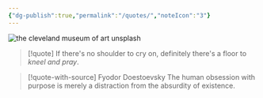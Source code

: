 ```yaml
---
{"dg-publish":true,"permalink":"/quotes/","noteIcon":"3"}
---
```


<img src="https://cdn.allthepics.net/images/2025/06/28/the-cleveland-museum-of-art-unsplash.jpg" alt="the cleveland museum of art unsplash" border="0">

>[!quote]
>If there's no shoulder to cry on, definitely there's a floor to *kneel and pray*.

>[!quote-with-source] Fyodor Doestoevsky
>The human obsession with purpose is merely a distraction from the absurdity of existence.

